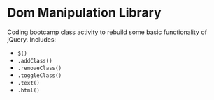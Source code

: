 # Dom Manipulation Library

Coding bootcamp class activity to rebuild some basic functionality of jQuery.
Includes: 
 * `$()`
 * `.addClass()`
 * `.removeClass()`
 * `.toggleClass()`
 * `.text()`
 * `.html()`
